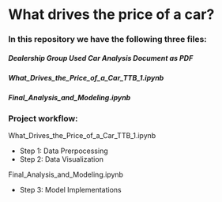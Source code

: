 # What drives the price of a car?

### In this repository we have the following three files:

##### Dealership Group Used Car Analysis Document as PDF

##### What_Drives_the_Price_of_a_Car_TTB_1.ipynb

##### Final_Analysis_and_Modeling.ipynb

### Project workflow:

What_Drives_the_Price_of_a_Car_TTB_1.ipynb
*  Step 1: Data Prerpocessing
*  Step 2: Data Visualization

Final_Analysis_and_Modeling.ipynb
*  Step 3: Model Implementations

